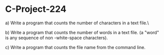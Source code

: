 # C-Project-224

a) Write a program that counts the number of characters in a text file.\

b) Write a program that counts the number of words in a text file. 
(a "word" is any sequence of non -white-space characters).

c) Write a program that counts the file name from the command line.
